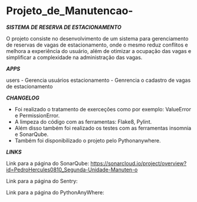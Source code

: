 # Projeto_de_Manutencao-
***SISTEMA DE RESERVA DE ESTACIONAMENTO***

O projeto consiste no desenvolvimento de um sistema para gerenciamento de reservas de vagas de estacionamento,
onde o mesmo reduz conflitos e melhora a experiência do usuário, além de otimizar a ocupação das vagas
e simplificar a complexidade na administração das vagas.

***APPS***

users - Gerencia usuários
estacionamento - Genrencia o cadastro de vagas de estacionamento

***CHANGELOG***

- Foi realizado o tratamento de exerceções como por exemplo: ValueError e PermissionError.
- A limpeza do código com as ferramentas: Flake8, Pylint.
- Além disso também foi realizado os testes com as ferramentas insomnia e SonarQube.
- Também foi disponibilizado o projeto pelo Pythonanywhere.

***LINKS***

Link para a página do SonarQube:
https://sonarcloud.io/project/overview?id=PedroHercules0810_Segunda-Unidade-Manuten-o

Link para a página do Sentry:


Link para a página do PythonAnyWhere:

